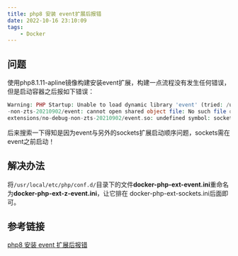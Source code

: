 ```yaml
---
title: php8 安装 event扩展后报错
date: 2022-10-16 23:10:09
tags: 
    - Docker
---
```


## 问题

使用php8.1.11-apline镜像构建安装event扩展，构建一点流程没有发生任何错误，但是启动容器之后报如下错误：

```php
Warning: PHP Startup: Unable to load dynamic library 'event' (tried: /usr/local/lib/php/extensions/no-debug-non-zts-20210902/event (/usr/local/lib/php/extensions/no-debug
-non-zts-20210902/event: cannot open shared object file: No such file or directory), /usr/local/lib/php/extensions/no-debug-non-zts-20210902/event.so (/usr/local/lib/php/
extensions/no-debug-non-zts-20210902/event.so: undefined symbol: socket_ce)) in Unknown on line 0

```

后来搜索一下得知是因为event与另外的sockets扩展启动顺序问题，sockets需在event之前启动！

## 解决办法

将`/usr/local/etc/php/conf.d/`目录下的文件**docker-php-ext-event.ini**重命名为**docker-php-ext-z-event.ini**，让它排在 docker-php-ext-sockets.ini后面即可。

## 参考链接

[php8 安装 event 扩展后报错](https://www.yangdx.com/2022/08/219.html)
